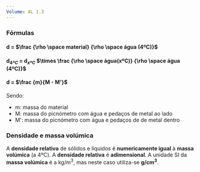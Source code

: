 ```yaml
---
Volume: AL 1.3
---
```

### Fórmulas
#### d = $\frac {\rho \space material} {\rho \space água (4ºC)}$

#### d$_{4ºC}$ = d$_{xºC}$ $\times \frac {\rho \space água(xºC)} {\rho \space água (4ºC)}$

#### d = $\frac {m}{M - M'}$

Sendo:
- m: massa do material
- M: massa do picnómetro com água e pedaços de metal ao lado
- M': massa do picnómetro com água e pedaços de de metal dentro

### Densidade e massa volúmica
A **densidade relativa** de sólidos e líquidos é **numericamente igual** à **massa volúmica** (a 4ºC).
A **densidade relativa** é **adimensional**.
A unidade SI da **massa volúmica** é a kg/m$^3$, mas neste caso utiliza-se **g/cm$^3$**.